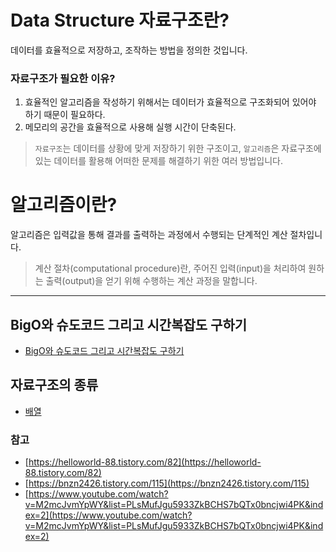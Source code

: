 # Data Structure 자료구조란?

데이터를 효율적으로 저장하고, 조작하는 방법을 정의한 것입니다.

### 자료구조가 필요한 이유?

1. 효율적인 알고리즘을 작성하기 위해서는 데이터가 효율적으로 구조화되어 있어야 하기 때문이 필요하다.
2. 메모리의 공간을 효율적으로 사용해 실행 시간이 단축된다.

> `자료구조`는 데이터를 상황에 맞게 저장하기 위한 구조이고, `알고리즘`은 자료구조에 있는 데이터를 활용해 어떠한 문제를 해결하기 위한 여러 방법입니다.

# 알고리즘이란?

알고리즘은 입력값을 통해 결과를 출력하는 과정에서 수행되는 단계적인 계산 절차입니다.

> 계산 절차(computational procedure)란, 주어진 입력(input)을 처리하여 원하는 출력(output)을 얻기 위해 수행하는 계산 과정을 말합니다.

---

## BigO와 슈도코드 그리고 시간복잡도 구하기

- [BigO와 슈도코드 그리고 시간복잡도 구하기](./BigO%EC%99%80%20%EC%8A%88%EB%8F%84%EC%BD%94%EB%93%9C%20%EA%B7%B8%EB%A6%AC%EA%B3%A0%20%EC%8B%9C%EA%B0%84%EB%B3%B5%EC%9E%A1%EB%8F%84%20%EA%B5%AC%ED%95%98%EA%B8%B0%20.md)

## 자료구조의 종류

- [배열](./%EB%B0%B0%EC%97%B4.md)

### 참고

- [https://helloworld-88.tistory.com/82](https://helloworld-88.tistory.com/82)
- [https://bnzn2426.tistory.com/115](https://bnzn2426.tistory.com/115)
- [https://www.youtube.com/watch?v=M2mcJvmYpWY&list=PLsMufJgu5933ZkBCHS7bQTx0bncjwi4PK&index=2](https://www.youtube.com/watch?v=M2mcJvmYpWY&list=PLsMufJgu5933ZkBCHS7bQTx0bncjwi4PK&index=2)
